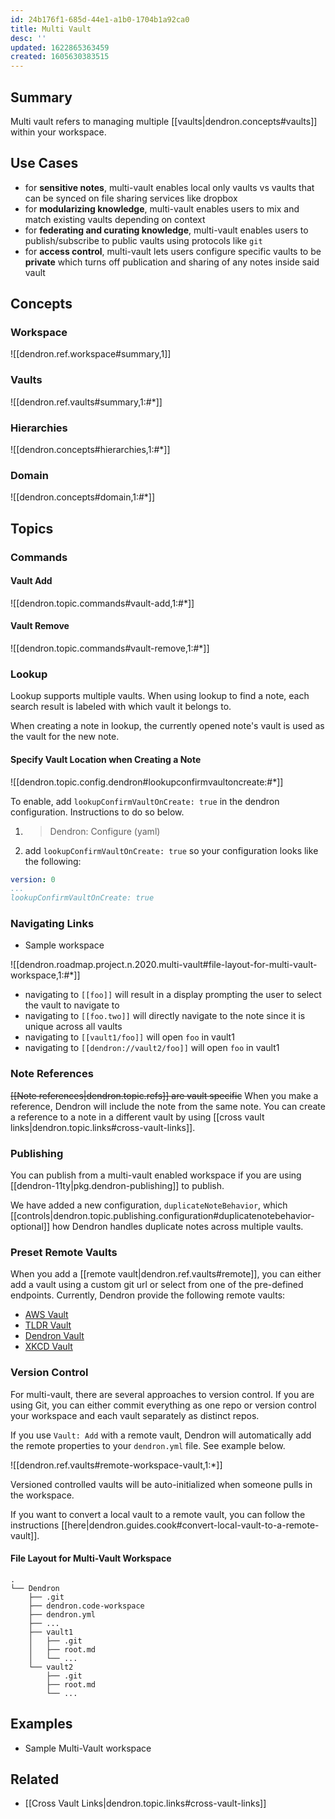 ```yaml
---
id: 24b176f1-685d-44e1-a1b0-1704b1a92ca0
title: Multi Vault
desc: ''
updated: 1622865363459
created: 1605630383515
---
```


## Summary

Multi vault refers to managing multiple [[vaults|dendron.concepts#vaults]] within your workspace.

## Use Cases

- for **sensitive notes**, multi-vault enables local only vaults vs vaults that can be synced on file sharing services like dropbox 
- for **modularizing knowledge**, multi-vault enables users to mix and match existing vaults depending on context
- for **federating and curating knowledge**, multi-vault enables users to publish/subscribe to public vaults using protocols like `git`
- for **access control**, multi-vault lets users configure specific vaults to be **private** which turns off publication and sharing of any notes inside said vault

## Concepts

### Workspace
![[dendron.ref.workspace#summary,1]]
### Vaults
![[dendron.ref.vaults#summary,1:#*]]
### Hierarchies
![[dendron.concepts#hierarchies,1:#*]]
### Domain
![[dendron.concepts#domain,1:#*]]

## Topics

### Commands

#### Vault Add

![[dendron.topic.commands#vault-add,1:#*]]

#### Vault Remove

![[dendron.topic.commands#vault-remove,1:#*]]

### Lookup

Lookup supports multiple vaults. When using lookup to find a note, each search result is labeled with which vault it belongs to. 

When creating a note in lookup, the currently opened note's vault is used as the vault for the new note.

#### Specify Vault Location when Creating a Note

![[dendron.topic.config.dendron#lookupconfirmvaultoncreate:#*]]

To enable,  add `lookupConfirmVaultOnCreate: true` in the dendron configuration. Instructions to do so below.

1. > Dendron: Configure (yaml)
2. add `lookupConfirmVaultOnCreate: true` so your configuration looks like the following:

```yml
version: 0
...
lookupConfirmVaultOnCreate: true
```

### Navigating Links

- Sample workspace

![[dendron.roadmap.project.n.2020.multi-vault#file-layout-for-multi-vault-workspace,1:#*]]

- navigating  to `[[foo]]` will result in a display prompting the user to select the vault to navigate to 
- navigating to `[[foo.two]]` will directly navigate to the note since it is unique across all vaults
- navigating to `[[vault1/foo]]` will open `foo` in vault1 
- navigating to `[[dendron://vault2/foo]]` will open `foo` in vault1

### Note References

~~[[Note references|dendron.topic.refs]] are vault specific~~ When you make a reference, Dendron will include the note from the same note. You can create a reference to a note in a different vault by using [[cross vault links|dendron.topic.links#cross-vault-links]].

### Publishing

You can publish from a multi-vault enabled workspace if you are using [[dendron-11ty|pkg.dendron-publishing]] to publish. 

We have added a new configuration, `duplicateNoteBehavior`, which [[controls|dendron.topic.publishing.configuration#duplicatenotebehavior-optional]] how Dendron handles duplicate notes across multiple vaults. 

### Preset Remote Vaults

When you add a [[remote vault|dendron.ref.vaults#remote]], you can either add a vault using a custom git url or select from one of the pre-defined endpoints. Currently, Dendron provide the following remote vaults:

- [AWS Vault](https://aws.dendron.so/)
- [TLDR Vault](https://tldr.dendron.so/)
- [Dendron Vault](https://wiki.dendron.so/)
- [XKCD Vault](https://xkcd.dendron.so/)

### Version Control

For multi-vault, there are several approaches to version control. If you are using Git, you can either commit everything as one repo or version control your workspace and each vault separately as distinct repos.

If you use `Vault: Add` with a remote vault, Dendron will automatically add the remote properties to your `dendron.yml` file. See example below.

![[dendron.ref.vaults#remote-workspace-vault,1:*]]

Versioned controlled vaults will be auto-initialized when someone pulls in the workspace. 

If you want to convert a local vault to a remote vault, you can follow the instructions [[here|dendron.guides.cook#convert-local-vault-to-a-remote-vault]].

#### File Layout for Multi-Vault Workspace

```
.
└── Dendron
    ├── .git
    ├── dendron.code-workspace
    ├── dendron.yml
    ├── ...
    ├── vault1
    │   ├── .git
    │   ├── root.md
    │   └── ...
    └── vault2
        ├── .git
        ├── root.md
        └── ...
```

## Examples

- Sample Multi-Vault workspace 

## Related

- [[Cross Vault Links|dendron.topic.links#cross-vault-links]]

